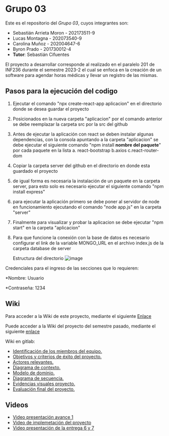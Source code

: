 # Grupo 03

Este es el repositorio del *Grupo 03*, cuyos integrantes son:

* Sebastián Arrieta Moron - 202173511-9
* Lucas Montagna - 202073540-9
* Carolina Muñoz - 202004647-6
* Byron Prado - 201730012-4
* **Tutor**: Sebastián Cifuentes

El proyecto a desarrollar corresponde al realizado en el paralelo 201 de INF236 durante el semestre 2023-2 el cual se enfoca en la creación de un software para agendar horas médicas y llevar un registro de las mismas.

## Pasos para la ejecución del codigo

1. Ejecutar el comando "npx create-react-app aplicacion" en el directorio donde se desea guardar el proyecto
2. Posicionados en la nueva carpeta "aplicacion" por el comando anterior se debe reemplazar la carpeta src por la src del github
3. Antes de ejecutar la aplicación con react se deben instalar algunas dependencias, con la consola apuntando a la carpeta "aplicacion" se debe ejecutar el siguiente comando "npm install **nombre del paquete**" por cada paquete en la lista
   a. react-bootstrap
   b.axios
   c.react-router-dom
4. Copiar la carpeta server del github en el directorio en donde esta guardado el proyecto
5. de igual forma es necesaria la instalación de un paquete en la carpeta server, para esto solo es necesario ejecutar el siguiente comando "npm install express"
6. para ejecutar la aplicación primero se debe poner al servidor de node en funcionamiento ejecutando el comando "node app.js" en la carpeta "server"
7. Finalmente para visualizar y probar la aplicacion se debe ejecutar "npm start" en la carpeta "aplicacion"
8. Para que funcione la conexión con la base de datos es necesario configurar el link de la variable MONGO_URL en el archivo index.js de la carpeta database de server

   Estructura del directorio
   ![image](https://github.com/SebaArrieta/INF225P200G3/assets/102710333/e5d003b4-6ebf-4c4e-ace8-d08bedb7b325)

Credenciales para el ingreso de las secciones que lo requieren:

*Nombre: Usuario

*Contraseña: 1234

## Wiki

Para acceder a la Wiki de este proyecto, mediante el siguiente [Enlace](https://github.com/SebaArrieta/INF225P200G3/wiki)

Puede acceder a la Wiki del proyecto del semestre pasado, mediante el siguiente [enlace](https://github.com/Nachops/INF236P201G12/wiki) 
 
Wiki en gitlab: 
- [Identificación de los miembros del equipo.](https://gitlab.inf.utfsm.cl/felipe.marchant/proyecto-inf236-grupo-12/-/wikis/Identificaci%C3%B3n-de-los-miembros-del-equipo)
- [Objetivos y criterios de éxito del proyecto.](https://gitlab.inf.utfsm.cl/felipe.marchant/proyecto-inf236-grupo-12/-/wikis/Objetivos-y-criterios-de-%C3%A9xito-del-proyecto)
- [Actores relevantes.](https://gitlab.inf.utfsm.cl/felipe.marchant/proyecto-inf236-grupo-12/-/wikis/Actores-Relevantes)
- [Diagrama de contexto.](https://gitlab.inf.utfsm.cl/felipe.marchant/proyecto-inf236-grupo-12/-/wikis/Diagrama-de-contexto)
- [Modelo de dominio.](https://gitlab.inf.utfsm.cl/felipe.marchant/proyecto-inf236-grupo-12/-/wikis/Modelo-de-dominio)
- [Diagrama de secuencia.](https://gitlab.inf.utfsm.cl/felipe.marchant/proyecto-inf236-grupo-12/-/wikis/Diagrama-de-secuencia)
- [Evidencias visuales proyecto.](https://gitlab.inf.utfsm.cl/felipe.marchant/proyecto-inf236-grupo-12/-/wikis/Evidencias-visuales-proyecto)
- [Evaluación final del proyecto.](https://gitlab.inf.utfsm.cl/felipe.marchant/proyecto-inf236-grupo-12/-/wikis/Evaluaci%C3%B3n-final-proyecto)

## Videos

* [Video presentación avance 1](https://youtu.be/CnrHKVUSTLQ)
* [Video de implemetación del proyecto](https://youtu.be/pNo8Co4I7ug)
* [Video presentación de la entrega 6 y 7](https://www.youtube.com/watch?v=mPdGx_NsWPk)





